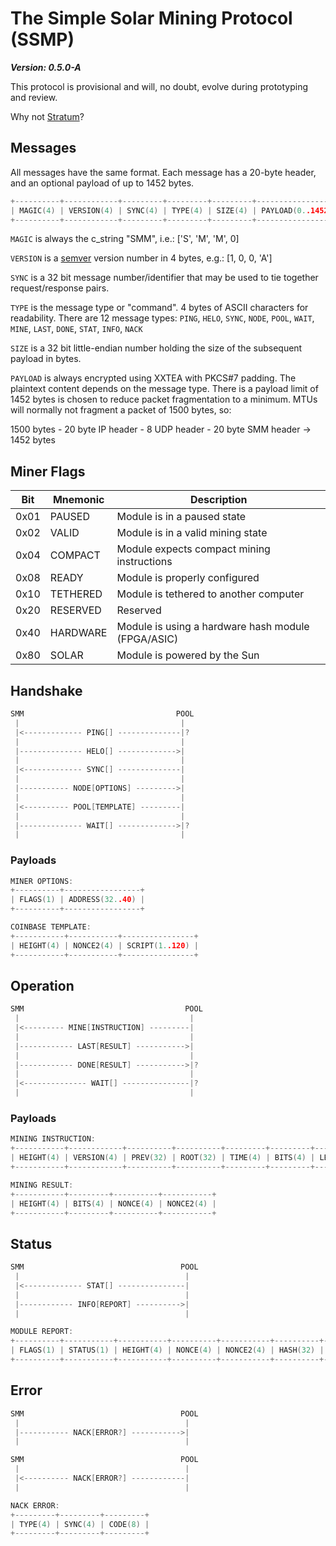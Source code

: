 
# The Simple Solar Mining Protocol (SSMP)
__*Version: 0.5.0-A*__

This protocol is provisional and will, no doubt, evolve during prototyping and review.

Why not [Stratum](https://slushpool.com/help/#!/manual/stratum-protocol)?

## Messages
All messages have the same format. Each message has a 20-byte header, and an optional payload of up to 1452 bytes.

```c
+----------+------------+---------+---------+---------+------------------+
| MAGIC(4) | VERSION(4) | SYNC(4) | TYPE(4) | SIZE(4) | PAYLOAD(0..1452) |
+----------+------------+---------+---------+---------+------------------+
```

`MAGIC` is always the c_string "SMM", i.e.: ['S', 'M', 'M', 0]

`VERSION` is a [semver](https://www.semver.org) version number in 4 bytes, e.g.: [1, 0, 0, 'A']

`SYNC` is a 32 bit message number/identifier that may be used to tie together request/response pairs.

`TYPE` is the message type or "command". 4 bytes of ASCII characters for readability. There are 12 message types: `PING`, `HELO`, `SYNC`, `NODE`, `POOL`, `WAIT`, `MINE`, `LAST`, `DONE`, `STAT`, `INFO`, `NACK`

`SIZE` is a 32 bit little-endian number holding the size of the subsequent payload in bytes.

`PAYLOAD` is always encrypted using XXTEA with PKCS#7 padding. The plaintext content depends on the message type. There is a payload limit of 1452 bytes is chosen to reduce packet fragmentation to a minimum. MTUs will normally not fragment a packet of 1500 bytes, so:

1500 bytes - 20 byte IP header - 8 UDP header - 20 byte SMM header -> 1452 bytes

## Miner Flags

Bit  | Mnemonic | Description
---- | -------- | -----------
0x01 | PAUSED   | Module is in a paused state
0x02 | VALID    | Module is in a valid mining state
0x04 | COMPACT  | Module expects compact mining instructions
0x08 | READY    | Module is properly configured
0x10 | TETHERED | Module is tethered to another computer
0x20 | RESERVED | Reserved
0x40 | HARDWARE | Module is using a hardware hash module (FPGA/ASIC)
0x80 | SOLAR    | Module is powered by the Sun


## Handshake
```c
SMM                                  POOL
 |                                    |
 |<------------- PING[] --------------|?
 |                                    |
 |-------------- HELO[] ------------->|
 |                                    |
 |<------------- SYNC[] --------------|
 |                                    |
 |----------- NODE[OPTIONS] --------->|
 |                                    |
 |<---------- POOL[TEMPLATE] ---------|
 |                                    |
 |-------------- WAIT[] ------------->|?
 |                                    |
```

### Payloads
```c
MINER OPTIONS:
+----------+-----------------+
| FLAGS(1) | ADDRESS(32..40) |
+----------+-----------------+

COINBASE TEMPLATE:
+-----------+-----------+----------------+
| HEIGHT(4) | NONCE2(4) | SCRIPT(1..120) |
+-----------+-----------+----------------+
```

## Operation

```c
SMM                                    POOL
 |                                      |
 |<--------- MINE[INSTRUCTION] ---------|
 |                                      |
 |------------ LAST[RESULT] ----------->|
 |                                      |
 |------------ DONE[RESULT] ----------->|?
 |                                      |
 |<-------------- WAIT[] ---------------|?
 |                                      |
```

### Payloads
```c
MINING INSTRUCTION:
+-----------+------------+----------+----------+---------+---------+-----------+----------------+
| HEIGHT(4) | VERSION(4) | PREV(32) | ROOT(32) | TIME(4) | BITS(4) | LENGTH(1) | PATH(32)[1..N] |
+-----------+------------+----------+----------+---------+---------+-----------+----------------+

MINING RESULT:
+-----------+---------+----------+-----------+
| HEIGHT(4) | BITS(4) | NONCE(4) | NONCE2(4) |
+-----------+---------+----------+-----------+
```

## Status

```c
SMM                                   POOL
 |                                     |
 |<------------- STAT[] ---------------|
 |                                     |
 |------------ INFO[REPORT] ---------->|
 |                                     |
```

```c
MODULE REPORT:
+----------+-----------+-----------+----------+-----------+----------+-------------+-------------+
| FLAGS(1) | STATUS(1) | HEIGHT(4) | NONCE(4) | NONCE2(4) | HASH(32) | HASHTIME(8) | HASHRATE(8) |
+----------+-----------+-----------+----------+-----------+----------+-------------+-------------+
```


## Error

```c
SMM                                   POOL
 |                                     |
 |----------- NACK[ERROR?] ----------->|
 |                                     |

SMM                                   POOL
 |                                     |
 |<---------- NACK[ERROR?] ------------|
 |                                     |
```

```c
NACK ERROR:
+---------+---------+---------+
| TYPE(4) | SYNC(4) | CODE(8) |
+---------+---------+---------+
```
